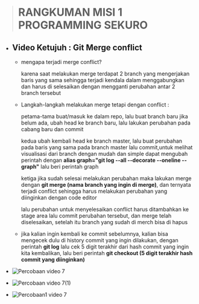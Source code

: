 > # RANGKUMAN MISI 1 PROGRAMMING SEKURO 


* ## Video Ketujuh : Git Merge conflict

    - mengapa terjadi merge conflict?

        karena saat melakukan merge terdapat 2 branch yang mengerjakan baris yang sama sehingga terjadi kendala dalam menggabungkan dan harus di selesaikan dengan mengganti perubahan antar 2 branch tersebut

    - Langkah-langkah melakukan merge tetapi dengan conflict :
    
        petama-tama buat/masuk ke dalam repo, lalu buat branch baru jika belum ada, ubah head ke branch baru, lalu lakukan perubahan pada cabang baru dan commit

        kedua ubah kembali head ke branch master, lalu buat  perubahan pada baris yang sama pada branch master lalu commit,untuk melihat visualisasi dari branch dengan mudah dan simple dapat mengubah perintah dengan **alias graph="git log --all --decorate --oneline --graph"** lalu beri perintah graph

        ketiga jika sudah selesai melakukan perubahan maka lakukan merge dengan **git merge (nama branch yang ingin di merge)**, dan ternyata terjadi conflict sehingga harus melakukan perubahan yang diinginkan dengan code editor

        lalu perubahan untuk menyelesaikan conflict harus ditambahkan ke stage area lalu commit perubahan tersebut, dan merge telah diselesaikan, setelah itu branch yang sudah di merch bisa di hapus 

    * jika kalian ingin kembali ke commit sebelumnya, kalian bisa mengecek dulu di history  commit yang ingin dilakukan, dengan perintah **git log** lalu cek 5 digit terakhir dari hash commit yang ingin kita kembalikan, lalu beri perintah  **git checkout (5 digit terakhir hash commit yang diinginkan)**

- ![Percobaan video 7](https://drive.google.com/file/d/186kIyGP8oFNnb6EM6r1Eic_Xh1Xd85KK/view?usp=sharing "percobaan video 7")


- ![Percobaan video 7(1)](https://drive.google.com/file/d/1_qBNzA4FZ7RDUE21LQ7O4msqgqwwXWMm/view?usp=sharing "percobaan video 7(1)")

- ![Percobaan1 video 7](https://drive.google.com/file/d/1O9SJt4aVGBjUwJeiQUW7qWLyKgRg3Vyz/view?usp=sharing "percobaan1 video 7(1)")
